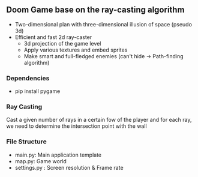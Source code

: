 ## Doom Game base on the ray-casting algorithm

- Two-dimensional plan with three-dimensional illusion of space (pseudo 3d)
- Efficient and fast 2d ray-caster
   - 3d projection of the game level
   - Apply various textures and embed sprites
   - Make smart and full-fledged enemies (can't hide -> Path-finding algorithm)

### Dependencies

- pip install pygame


### Ray Casting

Cast a given number of rays in a certain fow of the player and for each ray, 
we need to determine the intersection point with the wall

### File Structure

- main.py: Main application template
- map.py: Game world
- settings.py : Screen resolution & Frame rate
